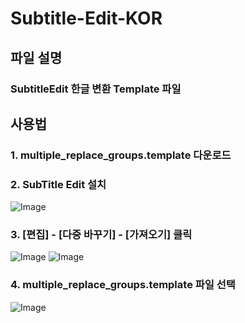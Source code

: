 # Subtitle-Edit-KOR

## 파일 설명

### SubtitleEdit 한글 변환 Template 파일

## 사용법

### 1. multiple_replace_groups.template 다운로드

### 2. SubTitle Edit 설치
![Image](https://github.com/user-attachments/assets/3da921bf-3747-4551-a04a-4f2add59f7f3)

### 3. [편집] - [다중 바꾸기] - [가져오기] 클릭
![Image](https://github.com/user-attachments/assets/0b6af61f-82b7-4c6c-b31a-7f8653523029)
![Image](https://github.com/user-attachments/assets/ad193813-903e-457e-b66e-284364bec262)

### 4. multiple_replace_groups.template 파일 선택
![Image](https://github.com/user-attachments/assets/334052d0-3c2a-4023-a4bc-8d8218e3fad6)
